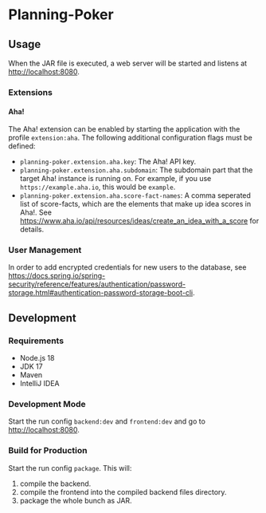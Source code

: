 # Planning-Poker

## Usage

When the JAR file is executed, a web server will be started and listens at <http://localhost:8080>.

### Extensions

#### Aha!

The Aha! extension can be enabled by starting the application with the profile `extension:aha`.
The following additional configuration flags must be defined:

- `planning-poker.extension.aha.key`: The Aha! API key.
- `planning-poker.extension.aha.subdomain`: The subdomain part that the target Aha! instance is running on. For example, if you
  use `https://example.aha.io`, this would be `example`.
- `planning-poker.extension.aha.score-fact-names`: A comma seperated list of score-facts, which are the elements that make up idea scores in
  Aha!.
  See <https://www.aha.io/api/resources/ideas/create_an_idea_with_a_score> for details.

### User Management

In order to add encrypted credentials for new users to the database,
see <https://docs.spring.io/spring-security/reference/features/authentication/password-storage.html#authentication-password-storage-boot-cli>.

## Development

### Requirements

- Node.js 18
- JDK 17
- Maven
- IntelliJ IDEA

### Development Mode

Start the run config `backend:dev` and `frontend:dev` and go to <http://localhost:8080>.

### Build for Production

Start the run config `package`.
This will:

1) compile the backend.
2) compile the frontend into the compiled backend files directory.
3) package the whole bunch as JAR.
